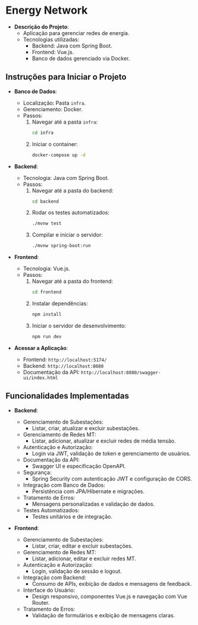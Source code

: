 # Energy Network

- **Descrição do Projeto**:
    - Aplicação para gerenciar redes de energia.
    - Tecnologias utilizadas:
        - Backend: Java com Spring Boot.
        - Frontend: Vue.js.
        - Banco de dados gerenciado via Docker.

## Instruções para Iniciar o Projeto

- **Banco de Dados**:
    - Localização: Pasta `infra`.
    - Gerenciamento: Docker.
    - Passos:
        1. Navegar até a pasta `infra`:
             ```bash
             cd infra
             ```
        2. Iniciar o container:
             ```bash
             docker-compose up -d
             ```

- **Backend**:
    - Tecnologia: Java com Spring Boot.
    - Passos:
        1. Navegar até a pasta do backend:
            ```bash
            cd backend
            ```
        2. Rodar os testes automatizados:
            ```bash
            ./mvnw test
            ```
        3. Compilar e iniciar o servidor:
            ```bash
            ./mvnw spring-boot:run
            ```

- **Frontend**:
    - Tecnologia: Vue.js.
    - Passos:
        1. Navegar até a pasta do frontend:
             ```bash
             cd frontend
             ```
        2. Instalar dependências:
             ```bash
             npm install
             ```
        3. Iniciar o servidor de desenvolvimento:
             ```bash
             npm run dev
             ```

- **Acessar a Aplicação**:
    - Frontend: `http://localhost:5174/`
    - Backend: `http://localhost:8080`
    - Documentação da API: `http://localhost:8080/swagger-ui/index.html`

## Funcionalidades Implementadas

- **Backend**:
    - Gerenciamento de Subestações:
        - Listar, criar, atualizar e excluir subestações.
    - Gerenciamento de Redes MT:
        - Listar, adicionar, atualizar e excluir redes de média tensão.
    - Autenticação e Autorização:
        - Login via JWT, validação de token e gerenciamento de usuários.
    - Documentação da API:
        - Swagger UI e especificação OpenAPI.
    - Segurança:
        - Spring Security com autenticação JWT e configuração de CORS.
    - Integração com Banco de Dados:
        - Persistência com JPA/Hibernate e migrações.
    - Tratamento de Erros:
        - Mensagens personalizadas e validação de dados.
    - Testes Automatizados:
        - Testes unitários e de integração.

- **Frontend**:
    - Gerenciamento de Subestações:
        - Listar, criar, editar e excluir subestações.
    - Gerenciamento de Redes MT:
        - Listar, adicionar, editar e excluir redes MT.
    - Autenticação e Autorização:
        - Login, validação de sessão e logout.
    - Integração com Backend:
        - Consumo de APIs, exibição de dados e mensagens de feedback.
    - Interface do Usuário:
        - Design responsivo, componentes Vue.js e navegação com Vue Router.
    - Tratamento de Erros:
        - Validação de formulários e exibição de mensagens claras.
